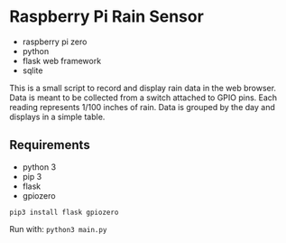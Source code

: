 # Raspberry Pi Rain Sensor

- raspberry pi zero
- python
- flask web framework
- sqlite

This is a small script to record and display rain data in the web browser.
Data is meant to be collected from a switch attached to GPIO pins. Each
reading represents 1/100 inches of rain. Data is grouped by the day
and displays in a simple table.

## Requirements

- python 3
- pip 3
- flask
- gpiozero

`pip3 install flask gpiozero`

Run with: `python3 main.py`
